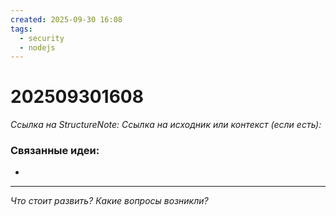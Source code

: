 ```yaml
---
created: 2025-09-30 16:08
tags:
  - security
  - nodejs
---
```

# 202509301608
*Ссылка на StructureNote:*
*Ссылка на исходник или контекст (если есть):* 

### Связанные идеи:
* 
---

*Что стоит развить? Какие вопросы возникли?*